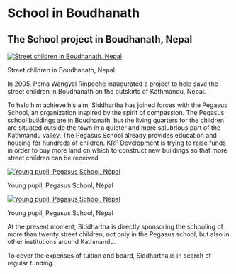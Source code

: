 #  School in Boudhanath 

##  The School project in Boudhanath, Nepal 

[ ![Street children in Boudhanath, Nepal](/images/img_pegasus_streetboy-150x150.jpg) ](/images/img_pegasus_streetboy.jpg)

Street children in Boudhanath, Nepal 

In 2005, Pema Wangyal Rinpoche inaugurated a project to help save the street children in Boudhanath on the outskirts of Kathmandu, Nepal. 

To help him achieve his aim, Siddhartha has joined forces with the Pegasus School, an organization inspired by the spirit of compassion. The Pegasus school buildings are in Boudhanath, but the living quarters for the children are situated outside the town in a quieter and more salubrious part of the Kathmandu valley. The Pegasus School already provides education and housing for hundreds of children. KRF Development is trying to raise funds in order to buy more land on which to construct new buildings so that more street children can be received. 

[ ![Young pupil, Pegasus School, Népal](/images/img_pegasus_portrait1-150x150.jpg) ](/images/img_pegasus_portrait1.jpg)

Young pupil, Pegasus School, Népal 

[ ![Young pupil, Pegasus School, Népal](/images/img_pegasus_portrait2-150x150.jpg) ](/images/img_pegasus_portrait2.jpg)

Young pupil, Pegasus School, Népal 

At the present moment, Siddhartha is directly sponsoring the schooling of more than twenty street children, not only in the Pegasus school, but also in other institutions around Kathmandu. 

To cover the expenses of tuition and board, Siddhartha is in search of regular funding. 
